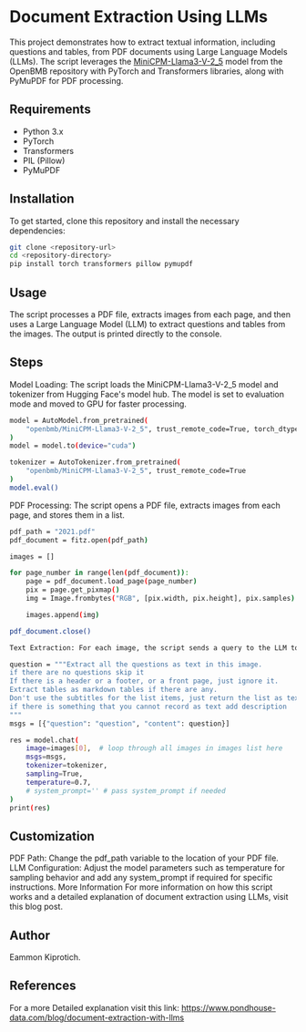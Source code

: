 # Document Extraction Using LLMs

This project demonstrates how to extract textual information, including questions and tables, from PDF documents using Large Language Models (LLMs). The script leverages the [MiniCPM-Llama3-V-2_5](https://huggingface.co/openbmb/MiniCPM-Llama3-V-2_5) model from the OpenBMB repository with PyTorch and Transformers libraries, along with PyMuPDF for PDF processing.

## Requirements

- Python 3.x
- PyTorch
- Transformers
- PIL (Pillow)
- PyMuPDF

## Installation

To get started, clone this repository and install the necessary dependencies:

```bash
git clone <repository-url>
cd <repository-directory>
pip install torch transformers pillow pymupdf
```

## Usage
The script processes a PDF file, extracts images from each page, and then uses a Large Language Model (LLM) to extract questions and tables from the images. The output is printed directly to the console.

## Steps
Model Loading: The script loads the MiniCPM-Llama3-V-2_5 model and tokenizer from Hugging Face's model hub. The model is set to evaluation mode and moved to GPU for faster processing.

```bash
model = AutoModel.from_pretrained(
    "openbmb/MiniCPM-Llama3-V-2_5", trust_remote_code=True, torch_dtype=torch.float16
)
model = model.to(device="cuda")

tokenizer = AutoTokenizer.from_pretrained(
    "openbmb/MiniCPM-Llama3-V-2_5", trust_remote_code=True
)
model.eval()
```
PDF Processing: The script opens a PDF file, extracts images from each page, and stores them in a list.

```bash 
pdf_path = "2021.pdf"
pdf_document = fitz.open(pdf_path)

images = []

for page_number in range(len(pdf_document)):
    page = pdf_document.load_page(page_number)
    pix = page.get_pixmap()
    img = Image.frombytes("RGB", [pix.width, pix.height], pix.samples)

    images.append(img)

pdf_document.close()

Text Extraction: For each image, the script sends a query to the LLM to extract questions and tables, ignoring headers, footers, and front pages.

question = """Extract all the questions as text in this image.
if there are no questions skip it
If there is a header or a footer, or a front page, just ignore it.
Extract tables as markdown tables if there are any.
Don't use the subtitles for the list items, just return the list as text.
if there is something that you cannot record as text add description
"""
msgs = [{"question": "question", "content": question}]

res = model.chat(
    image=images[0],  # loop through all images in images list here
    msgs=msgs,
    tokenizer=tokenizer,
    sampling=True,
    temperature=0.7,
    # system_prompt='' # pass system_prompt if needed
)
print(res)
```
## Customization
PDF Path: Change the pdf_path variable to the location of your PDF file.
LLM Configuration: Adjust the model parameters such as temperature for sampling behavior and add any system_prompt if required for specific instructions.
More Information
For more information on how this script works and a detailed explanation of document extraction using LLMs, visit this blog post.

## Author
Eammon Kiprotich.

## References
For a more Detailed explanation visit this link:
https://www.pondhouse-data.com/blog/document-extraction-with-llms

